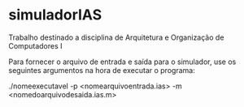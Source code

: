 # simuladorIAS
Trabalho destinado a disciplina de Arquitetura e Organização de Computadores I

Para fornecer o arquivo de entrada e saída para o simulador, use os seguintes argumentos na hora de executar o programa:

./nomeexecutavel -p <nomearquivoentrada.ias> -m <nomedoarquivodesaida.ias.m>
